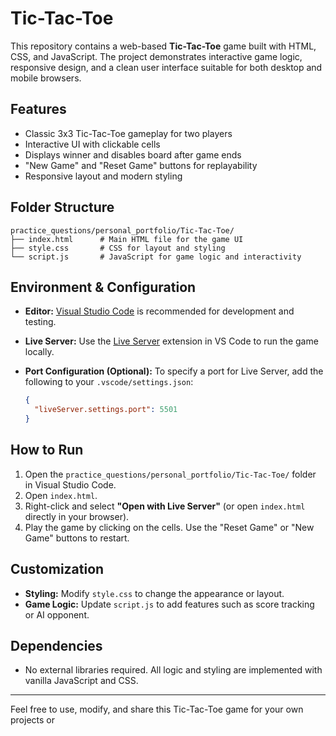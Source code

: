 # Tic-Tac-Toe

This repository contains a web-based **Tic-Tac-Toe** game built with HTML, CSS, and JavaScript. The project demonstrates interactive game logic, responsive design, and a clean user interface suitable for both desktop and mobile browsers.

## Features

- Classic 3x3 Tic-Tac-Toe gameplay for two players
- Interactive UI with clickable cells
- Displays winner and disables board after game ends
- "New Game" and "Reset Game" buttons for replayability
- Responsive layout and modern styling

## Folder Structure

```
practice_questions/personal_portfolio/Tic-Tac-Toe/
├── index.html      # Main HTML file for the game UI
├── style.css       # CSS for layout and styling
└── script.js       # JavaScript for game logic and interactivity
```

## Environment & Configuration

- **Editor:** [Visual Studio Code](https://code.visualstudio.com/) is recommended for development and testing.
- **Live Server:** Use the [Live Server](https://marketplace.visualstudio.com/items?itemName=ritwickdey.LiveServer) extension in VS Code to run the game locally.
- **Port Configuration (Optional):** To specify a port for Live Server, add the following to your `.vscode/settings.json`:

  ```json
  {
    "liveServer.settings.port": 5501
  }
  ```

## How to Run

1. Open the `practice_questions/personal_portfolio/Tic-Tac-Toe/` folder in Visual Studio Code.
2. Open `index.html`.
3. Right-click and select **"Open with Live Server"** (or open `index.html` directly in your browser).
4. Play the game by clicking on the cells. Use the "Reset Game" or "New Game" buttons to restart.

## Customization

- **Styling:** Modify `style.css` to change the appearance or layout.
- **Game Logic:** Update `script.js` to add features such as score tracking or AI opponent.

## Dependencies

- No external libraries required. All logic and styling are implemented with vanilla JavaScript and CSS.

---

Feel free to use, modify, and share this Tic-Tac-Toe game for your own projects or
